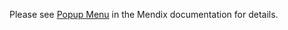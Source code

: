 Please see [Popup Menu](https://docs.mendix.com/appstore/widgets/popup-menu) in the Mendix documentation for details.
